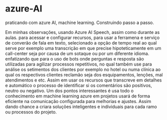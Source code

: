 # azure-AI
praticando com azure AI, machine learning. Construindo passo a passo.

Em minhas observações, usando Azure AI Speech, assim como durante as aulas. para acessar e configurar recursos, para usar a ferramena e serviço de converão de fala em texto, selecionado a opção de tempo real ao qual serve por exemplo uma transcrição em que precise hipoteticamente em um call-center seja por causa de um sotaque ou por um diferente idioma.
enfatizando que para o uso de bots onde perguntas e resposta são utilizadas para agilizar processos repetitivos, no qual também use para análise os setimentos dos clientes por exemplo no hotel ou numa clínica ao qual os respectivos clientes reclamão seja dos esquipamentos, lenções, mal atendimentos e etc. Assim em usar os recursos que transcreve em detalhes e automático o processo de identificar si os comentários são positivos, neutro ou negativo.
Um dos pontos interessantes é usa todo o conhecimento em machine learning azure em projetos usará de forma eficiente na comunicação configurada para melhorias e ajustes. Assim dando chance a criara soluções inteligentes e individuais para cada ramo ou processos do projeto.
